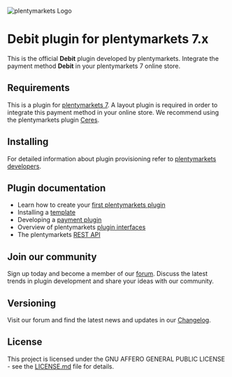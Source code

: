 ![plentymarkets Logo](http://www.plentymarkets.eu/layout/pm/images/logo/plentymarkets-logo.jpg)

# Debit plugin for plentymarkets 7.x

This is the official **Debit** plugin developed by plentymarkets. Integrate the payment method **Debit** in your plentymarkets 7 online store.

## Requirements

This is a plugin for [plentymarkets 7](https://www.plentymarkets.com). A layout plugin is required in order to integrate this payment method in your online store. We recommend using the plentymarkets plugin [Ceres](https://github.com/plentymarkets/plugin-ceres).

## Installing

For detailed information about plugin provisioning refer to [plentymarkets developers](https://developers.plentymarkets.com/dev-doc/basics#plugin-provisioning).

## Plugin documentation

- Learn how to create your [first plentymarkets plugin](https://developers.plentymarkets.com/tutorials/helloworld)
- Installing a [template](https://developers.plentymarkets.com/tutorials/design)
- Developing a [payment plugin](https://developers.plentymarkets.com/tutorials/payment)
- Overview of plentymarkets [plugin interfaces](https://developers.plentymarkets.com/dev-doc/basics#guide-interface)
- The plentymarkets [REST API](https://developers.plentymarkets.com/rest-doc/introduction)

## Join our community

Sign up today and become a member of our [forum](https://forum.plentymarkets.com/c/plugin-entwicklung/plugin-payment). Discuss the latest trends in plugin development and share your ideas with our community.

## Versioning

Visit our forum and find the latest news and updates in our [Changelog](https://forum.plentymarkets.com/c/changelog?order=created).

## License

This project is licensed under the GNU AFFERO GENERAL PUBLIC LICENSE - see the [LICENSE.md](/LICENSE.md) file for details.
